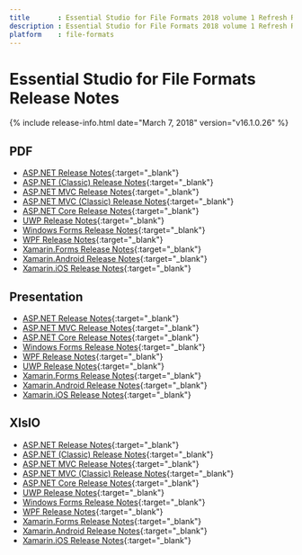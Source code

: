 ```yaml
---
title		: Essential Studio for File Formats 2018 volume 1 Refresh Release Notes
description	: Essential Studio for File Formats 2018 volume 1 Refresh Release Notes
platform	: file-formats
---
```


# Essential Studio for File Formats Release Notes

{% include release-info.html date="March 7, 2018" version="v16.1.0.26" %} 

## PDF

* [ASP.NET Release Notes](/aspnet/release-notes/v16.1.0.26#pdf){:target="_blank"}
* [ASP.NET (Classic) Release Notes](/aspnet-classic/release-notes/v16.1.0.26#pdf){:target="_blank"}
* [ASP.NET MVC Release Notes](/aspnetmvc/release-notes/v16.1.0.26#pdf){:target="_blank"}
* [ASP.NET MVC (Classic) Release Notes](/aspnetmvc-classic/release-notes/v16.1.0.26#pdf){:target="_blank"}
* [ASP.NET Core Release Notes](/aspnet-core/release-notes/v16.1.0.26#pdf){:target="_blank"}
* [UWP Release Notes](/uwp/release-notes/v16.1.0.26#pdf){:target="_blank"}
* [Windows Forms Release Notes](/windowsforms/release-notes/v16.1.0.26#pdf){:target="_blank"}
* [WPF Release Notes](/wpf/release-notes/v16.1.0.26#pdf){:target="_blank"}
* [Xamarin.Forms Release Notes](/xamarin/release-notes/v16.1.0.26#pdf){:target="_blank"}
* [Xamarin.Android Release Notes](/xamarin-android/release-notes/v16.1.0.26#pdf){:target="_blank"}
* [Xamarin.iOS Release Notes](/xamarin-ios/release-notes/v16.1.0.26#pdf){:target="_blank"}

## Presentation

* [ASP.NET Release Notes](/aspnet/release-notes/v16.1.0.26#presentation){:target="_blank"}
* [ASP.NET MVC Release Notes](/aspnetmvc/release-notes/v16.1.0.26#presentation){:target="_blank"}
* [ASP.NET Core Release Notes](/aspnet-core/release-notes/v16.1.0.26#presentation){:target="_blank"}
* [Windows Forms Release Notes](/windowsforms/release-notes/v16.1.0.26#presentation){:target="_blank"}
* [WPF Release Notes](/wpf/release-notes/v16.1.0.26#presentation){:target="_blank"}
* [UWP Release Notes](/uwp/release-notes/v16.1.0.26#presentation){:target="_blank"}
* [Xamarin.Forms Release Notes](/xamarin/release-notes/v16.1.0.26#presentation){:target="_blank"}
* [Xamarin.Android Release Notes](/xamarin-android/release-notes/v16.1.0.26#presentation){:target="_blank"}
* [Xamarin.iOS Release Notes](/xamarin-ios/release-notes/v16.1.0.26#presentation){:target="_blank"}

## XlsIO

* [ASP.NET Release Notes](/aspnet/release-notes/v16.1.0.26#xlsio){:target="_blank"}
* [ASP.NET (Classic) Release Notes](/aspnet-classic/release-notes/v16.1.0.26#xlsio){:target="_blank"}
* [ASP.NET MVC Release Notes](/aspnetmvc/release-notes/v16.1.0.26#xlsio){:target="_blank"}
* [ASP.NET MVC (Classic) Release Notes](/aspnetmvc-classic/release-notes/v16.1.0.26#xlsio){:target="_blank"}
* [ASP.NET Core Release Notes](/aspnet-core/release-notes/v16.1.0.26#xlsio){:target="_blank"}
* [UWP Release Notes](/uwp/release-notes/v16.1.0.26#xlsio){:target="_blank"}
* [Windows Forms Release Notes](/windowsforms/release-notes/v16.1.0.26#xlsio){:target="_blank"}
* [WPF Release Notes](/wpf/release-notes/v16.1.0.26#xlsio){:target="_blank"}
* [Xamarin.Forms Release Notes](/xamarin/release-notes/v16.1.0.26#xlsio){:target="_blank"}
* [Xamarin.Android Release Notes](/xamarin-android/release-notes/v16.1.0.26#xlsio){:target="_blank"}
* [Xamarin.iOS Release Notes](/xamarin-ios/release-notes/v16.1.0.26#xlsio){:target="_blank"}
